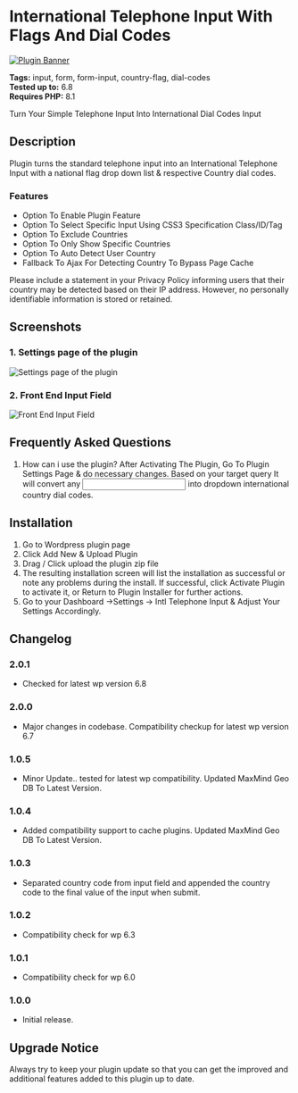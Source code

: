 # International Telephone Input With Flags And Dial Codes

[![Plugin Banner](https://ps.w.org/international-telephone-input-with-flags-and-dial-codes/assets/banner-772x250.png)](https://wordpress.org/plugins/international-telephone-input-with-flags-and-dial-codes/)

**Tags:** input, form, form-input, country-flag, dial-codes \
**Tested up to:** 6.8 \
**Requires PHP:** 8.1

Turn Your Simple Telephone Input Into International Dial Codes Input

## Description

Plugin turns the standard telephone input into an International Telephone Input with a national flag drop down list & respective Country dial codes.

### Features

- Option To Enable Plugin Feature
- Option To Select Specific Input Using CSS3 Specification Class/ID/Tag
- Option To Exclude Countries
- Option To Only Show Specific Countries
- Option To Auto Detect User Country
- Fallback To Ajax For Detecting Country To Bypass Page Cache

Please include a statement in your Privacy Policy informing users that their country may be detected based on their IP address. However, no personally identifiable information is stored or retained.

## Screenshots

### 1. Settings page of the plugin

![Settings page of the plugin](https://ps.w.org/international-telephone-input-with-flags-and-dial-codes/assets/screenshot-1.png)

### 2. Front End Input Field

![Front End Input Field](https://ps.w.org/international-telephone-input-with-flags-and-dial-codes/assets/screenshot-2.png)

## Frequently Asked Questions

1. How can i use the plugin?
After Activating The Plugin, Go To Plugin Settings Page & do necessary changes. Based on your target query It will convert any <input type="tel" name=""> into dropdown international country dial codes.

## Installation

1. Go to Wordpress plugin page
2. Click Add New & Upload Plugin
3. Drag / Click upload the plugin zip file
4. The resulting installation screen will list the installation as successful or note any problems during the install.
If successful, click Activate Plugin to activate it, or Return to Plugin Installer for further actions.
3. Go to your Dashboard ->Settings -> Intl Telephone Input & Adjust Your Settings Accordingly.

## Changelog

### 2.0.1
- Checked for latest wp version 6.8

### 2.0.0
- Major changes in codebase. Compatibility checkup for latest wp version 6.7

### 1.0.5
- Minor Update.. tested for latest wp compatibility. Updated MaxMind Geo DB To Latest Version.

### 1.0.4
- Added compatibility support to cache plugins. Updated MaxMind Geo DB To Latest Version.

### 1.0.3
- Separated country code from input field and appended the country code to the final value of the input when submit.

### 1.0.2
- Compatibility check for wp 6.3

### 1.0.1
- Compatibility check for wp 6.0

### 1.0.0
- Initial release.

## Upgrade Notice

Always try to keep your plugin update so that you can get the improved and additional features added to this plugin up to date.